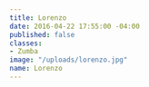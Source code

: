 ```yaml
---
title: Lorenzo
date: 2016-04-22 17:55:00 -04:00
published: false
classes:
- Zumba
image: "/uploads/lorenzo.jpg"
name: Lorenzo
---
```


